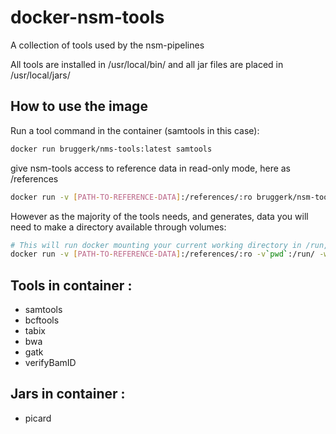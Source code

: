 
docker-nsm-tools
================

A collection of tools used by the nsm-pipelines

All tools are installed in /usr/local/bin/ and all jar files are placed in /usr/local/jars/

How to use the image
---------------------

Run a tool command in the container (samtools in this case):
```bash
docker run bruggerk/nms-tools:latest samtools
```

give nsm-tools  access to reference data in read-only mode, here as /references

```bash
docker run -v [PATH-TO-REFERENCE-DATA]:/references/:ro bruggerk/nsm-tools:latest samtools
```


However as the majority of the tools needs, and generates, data you will need to make a directory available through volumes:


```bash
# This will run docker mounting your current working directory in /run, and execute the program in /run
docker run -v [PATH-TO-REFERENCE-DATA]:/references/:ro -v`pwd`:/run/ -w /run bruggerk/nsm-tools:latest samtools

```


Tools in container :
-------------------------

* samtools
* bcftools
* tabix
* bwa
* gatk
* verifyBamID


Jars in container :
-------------------------

* picard
